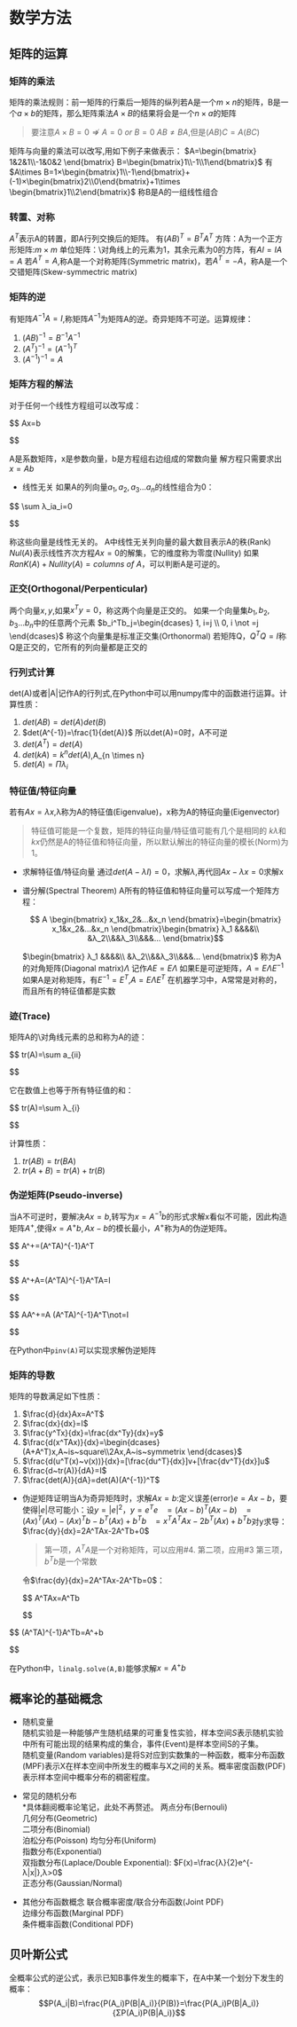 # 数学方法

## 矩阵的运算

### 矩阵的乘法

矩阵的乘法规则：前一矩阵的行乘后一矩阵的纵列若A是一个$m \times n$的矩阵，B是一个$a \times b$的矩阵，那么矩阵乘法$A \times B$的结果将会是一个$n \times a$的矩阵

> 要注意$A × B=0 ⇏A=0 ~or~ B=0$
> $AB \not ={} BA$,但是$(AB)C=A(BC)$

矩阵与向量的乘法可以改写,用如下例子来做表示：
$A=\begin{bmatrix}
1&2&1\\-1&0&2
\end{bmatrix} B=\begin{bmatrix}1\\-1\\1\end{bmatrix}$
有$A\times B=1×\begin{bmatrix}1\\-1\end{bmatrix}+(-1)×\begin{bmatrix}2\\0\end{bmatrix}+1\times \begin{bmatrix}1\\2\end{bmatrix}$
称B是A的一组线性组合

### 转置、对称

$A^T$表示A的转置，即A行列交换后的矩阵。
有$(AB)^{T}=B^{T}A^{T}$
方阵：A为一个正方形矩阵:$m×m$
单位矩阵：\对角线上的元素为1，其余元素为0的方阵，有$AI=IA=A$
若$A^T=A$,称A是一个对称矩阵(Symmetric matrix)，若$A^T=-A$，称A是一个交错矩阵(Skew-symmectric matrix)

### 矩阵的逆

有矩阵$A^{-1}A=I$,称矩阵$A^{-1}$为矩阵A的逆。奇异矩阵不可逆。运算规律：

1. $(AB)^{-1}=B^{-1}A^{-1}$
2. $(A^T)^{-1}=(A^{-1})^{T}$
3. $(A^{-1})^{-1}=A$

### 矩阵方程的解法

对于任何一个线性方程组可以改写成：

$$
Ax=b

$$

A是系数矩阵，x是参数向量，b是方程组右边组成的常数向量
解方程只需要求出$x=Ab$

- 线性无关
  如果A的列向量$a_1,a_2,a_3...a_n$的线性组合为0：

$$
\sum λ_ia_i=0

$$

称这些向量是线性无关的。
A中线性无关列向量的最大数目表示A的秩(Rank)
$Nul(A)$表示线性齐次方程$Ax=0$的解集，它的维度称为零度(Nullity)
如果 $RanK(A)+Nullity(A)=columns~of~A$，可以判断A是可逆的。

### 正交(Orthogonal/Perpenticular)

两个向量$x,y$,如果$x^Ty=0$，称这两个向量是正交的。
如果一个向量集$b_1,b_2,b_3...b_n$中的任意两个元素 $b_i^Tb_j=\begin{dcases}
1, i=j \\ 0, i \not =j
\end{dcases}$
称这个向量集是标准正交集(Orthonormal)
若矩阵Q，$Q^TQ=I$称Q是正交的，它所有的列向量都是正交的

### 行列式计算

det(A)或者|A|记作A的行列式,在Python中可以用numpy库中的函数进行运算。计算性质：

1. $det(AB)=det(A)det(B)$
2. $det(A^{-1})=\frac{1}{det(A)}$
   所以det(A)=0时，A不可逆
3. $det(A^T)=det(A)$
4. $det(kA)=k^ndet(A)$,A_{n \times n}
5. $det(A)=Πλ_i$

### 特征值/特征向量

若有$Ax=λx$,λ称为A的特征值(Eigenvalue)，x称为A的特征向量(Eigenvector)

> 特征值可能是一个复数，矩阵的特征向量/特征值可能有几个是相同的
> $kλ$和$kx$仍然是A的特征值和特征向量，所以默认解出的特征向量的模长(Norm)为1。

- 求解特征值/特征向量
  通过$det(A-λI)=0$，求解$λ$,再代回$Ax-λx=0$求解x
- 谱分解(Spectral Theorem)
  A所有的特征值和特征向量可以写成一个矩阵方程：

  $$
  A \begin{bmatrix}
    x_1&x_2&...&x_n
  \end{bmatrix}=\begin{bmatrix}
    x_1&x_2&...&x_n
  \end{bmatrix}\begin{bmatrix}
    λ_1 &&&&\\ &λ_2\\&&λ_3\\&&&...
  \end{bmatrix}$$

  $\begin{bmatrix}
  λ_1 &&&&\\ &λ_2\\&&λ_3\\&&&...
  \end{bmatrix}$ 称为A的对角矩阵(Diagonal matrix)$Λ$
  记作$AE=EΛ$
  如果E是可逆矩阵，$A=EΛE^{-1}$
  如果A是对称矩阵，有$E^{-1}=E^T$,$A=EΛE^T$
  在机器学习中，A常常是对称的，而且所有的特征值都是实数

### 迹(Trace)

矩阵A的\对角线元素的总和称为A的迹：

$$
tr(A)=\sum a_{ii}

$$

它在数值上也等于所有特征值的和：

$$
tr(A)=\sum λ_{i}

$$

计算性质：

1. $tr(AB)=tr(BA)$
2. $tr(A+B)=tr(A)+tr(B)$

### 伪逆矩阵(Pseudo-inverse)

当A不可逆时，要解决$Ax=b$,转写为$x=A^{-1}b$的形式求解x看似不可能，因此构造矩阵$A^{+}$,使得$x=A^{+}b,Ax-b$的模长最小，$A^+$称为A的伪逆矩阵。

$$
A^+=(A^TA)^{-1}A^T

$$

$$
A^+A=(A^TA)^{-1}A^TA=I

$$

$$
AA^+=A (A^TA)^{-1}A^T\not=I

$$

在Python中`pinv(A)`可以实现求解伪逆矩阵

### 矩阵的导数

矩阵的导数满足如下性质：

1. $\frac{d}{dx}Ax=A^T$
2. $\frac{dx}{dx}=I$
3. $\frac{y^Tx}{dx}=\frac{dx^Ty}{dx}=y$
4. $\frac{d(x^TAx)}{dx}=\begin{dcases}
   (A+A^T)x,A~is~square\\2Ax,A~is~symmetrix
   \end{dcases}$
5. $\frac{d(u^T(x)~v(x))}{dx}=[\frac{du^T}{dx}]v+[\frac{dv^T}{dx}]u$
6. $\frac{d~tr(A)}{dA}=I$
7. $\frac{det(A)}{dA}=det(A)(A^{-1})^T$

- 伪逆矩阵证明当A为奇异矩阵时，求解$Ax=b$:定义误差(error)$e=Ax-b$，要使得$|e|$尽可能小：设$y=|e|^2$，$y=e^Te$$~~~=(Ax-b)^T(Ax-b)$$~~~=(Ax)^T(Ax)-(Ax)^Tb-b^T(Ax)+b^Tb$$~~~=x^TA^TAx-2b^T(Ax)+b^Tb$对y求导：$\frac{dy}{dx}=2A^TAx-2A^Tb+0$

  > 第一项，$A^TA$是一个对称矩阵，可以应用#4.
  > 第二项，应用#3
  > 第三项，$b^Tb$是一个常数
  >

  令$\frac{dy}{dx}=2A^TAx-2A^Tb=0$：

  $$
  A^TAx=A^Tb

  $$

$$
(A^TA)^{-1}A^Tb=A^+b

$$

在Python中，`linalg.solve(A,B)`能够求解$x=A^+b$     

## 概率论的基础概念
- 随机变量  
  随机实验是一种能够产生随机结果的可重复性实验，样本空间$S$表示随机实验中所有可能出现的结果构成的集合，事件(Event)是样本空间S的子集。  
  随机变量(Random variables)是将S对应到实数集的一种函数，概率分布函数(MPF)表示X在样本空间中所发生的概率与X之间的关系。概率密度函数(PDF)表示样本空间中概率分布的稠密程度。    
- 常见的随机分布  
  *具体翻阅概率论笔记，此处不再赘述。
  两点分布(Bernouli)  
  几何分布(Geometric)  
  二项分布(Binomial)  
  泊松分布(Poisson)
  均匀分布(Uniform)   
  指数分布(Exponential)  
  双指数分布(Laplace/Double Exponential): $F(x)=\frac{λ}{2}e^{-λ|x|},λ>0$  
  正态分布(Gaussian/Normal)  

- 其他分布函数概念
  联合概率密度/联合分布函数(Joint PDF)    
  边缘分布函数(Marginal PDF)    
  条件概率函数(Conditional PDF)   

## 贝叶斯公式  
  全概率公式的逆公式，表示已知B事件发生的概率下，在A中某一个划分下发生的概率：
  $$P(A_i|B)=\frac{P(A_i)P(B|A_i)}{P(B)}=\frac{P(A_i)P(B|A_i)}{ΣP(A_i)P(B|A_i)}$$   
  
